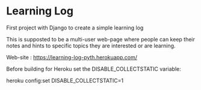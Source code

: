 # Learning Log
First project with Django to create a simple learning log

This is supposted to be a multi-user web-page where people can keep their notes and hints to specific
topics they are interested or are learning.


Web-site : https://learning-log-pyth.herokuapp.com/

Before building for Heroku set the DISABLE_COLLECTSTATIC variable:
   
   heroku config:set DISABLE_COLLECTSTATIC=1

